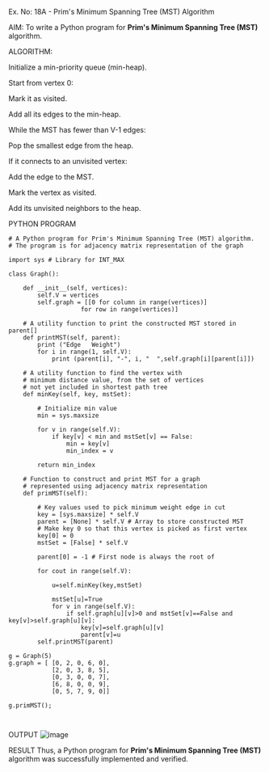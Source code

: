 Ex. No: 18A - Prim's Minimum Spanning Tree (MST) Algorithm

AIM:
To write a Python program for **Prim's Minimum Spanning Tree (MST)** algorithm.

ALGORITHM:

Initialize a min-priority queue (min-heap).

Start from vertex 0:

Mark it as visited.

Add all its edges to the min-heap.

While the MST has fewer than V-1 edges:

Pop the smallest edge from the heap.

If it connects to an unvisited vertex:

Add the edge to the MST.

Mark the vertex as visited.

Add its unvisited neighbors to the heap.


PYTHON PROGRAM

```
# A Python program for Prim's Minimum Spanning Tree (MST) algorithm.
# The program is for adjacency matrix representation of the graph

import sys # Library for INT_MAX

class Graph():

	def __init__(self, vertices):
		self.V = vertices
		self.graph = [[0 for column in range(vertices)]
					for row in range(vertices)]

	# A utility function to print the constructed MST stored in parent[]
	def printMST(self, parent):
		print ("Edge   Weight")
		for i in range(1, self.V):
			print (parent[i], "-", i, "  ",self.graph[i][parent[i]])

	# A utility function to find the vertex with
	# minimum distance value, from the set of vertices
	# not yet included in shortest path tree
	def minKey(self, key, mstSet):

		# Initialize min value
		min = sys.maxsize

		for v in range(self.V):
			if key[v] < min and mstSet[v] == False:
				min = key[v]
				min_index = v

		return min_index

	# Function to construct and print MST for a graph
	# represented using adjacency matrix representation
	def primMST(self):

		# Key values used to pick minimum weight edge in cut
		key = [sys.maxsize] * self.V
		parent = [None] * self.V # Array to store constructed MST
		# Make key 0 so that this vertex is picked as first vertex
		key[0] = 0
		mstSet = [False] * self.V

		parent[0] = -1 # First node is always the root of

		for cout in range(self.V):

			u=self.minKey(key,mstSet)
			
			mstSet[u]=True
			for v in range(self.V):
			    if self.graph[u][v]>0 and mstSet[v]==False and key[v]>self.graph[u][v]:
			        key[v]=self.graph[u][v]
			        parent[v]=u
		self.printMST(parent)

g = Graph(5)
g.graph = [ [0, 2, 0, 6, 0],
			[2, 0, 3, 8, 5],
			[0, 3, 0, 0, 7],
			[6, 8, 0, 0, 9],
			[0, 5, 7, 9, 0]]

g.primMST();



```

OUTPUT
![image](https://github.com/user-attachments/assets/991552d5-5f63-4c45-8725-705628af2709)


RESULT
Thus, a Python program for **Prim's Minimum Spanning Tree (MST)** algorithm was successfully implemented and verified.



